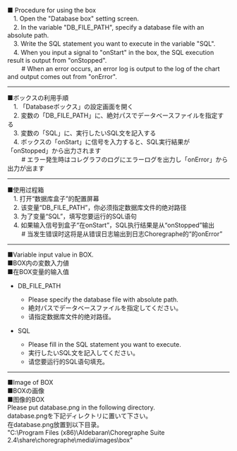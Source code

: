 ■ Procedure for using the box  
　1. Open the "Database box" setting screen.  
　2. In the variable "DB_FILE_PATH", specify a database file with an absolute path.  
　3. Write the SQL statement you want to execute in the variable "SQL".  
　4. When you input a signal to "onStart" in the box, the SQL execution result is output from "onStopped".  
　　 # When an error occurs, an error log is output to the log of the chart and output comes out from "onError".  
  
----------  
  
■ボックスの利用手順  
　1. 「Databaseボックス」の設定画面を開く  
　2. 変数の「DB_FILE_PATH」に、絶対パスでデータベースファイルを指定する  
　3. 変数の「SQL」に、実行したいSQL文を記入する  
　4. ボックスの「onStart」に信号を入力すると、SQL実行結果が「onStopped」から出力されます  
　　 # エラー発生時はコレグラフのログにエラーログを出力し「onError」から出力が出ます  
  
----------  
  
■使用过程箱  
　1. 打开“数据库盒子”的配置屏幕  
　2. 该变量“DB_FILE_PATH”，你必须指定数据库文件的绝对路径  
　3. 为了变量“SQL”，填写您要运行的SQL语句  
　4. 如果输入信号到盒子“在onStart”，SQL执行结果是从“onStopped”输出  
　　 # 当发生错误时这将是从错误日志输出到日志Choregraphe的“的onError”  
  
----------  
  
■Variable input value in BOX.  
■BOX内の変数入力値  
■在BOX变量的输入值  
  
* DB_FILE_PATH  
    * Please specify the database file with absolute path.  
    * 絶対パスでデータベースファイルを指定してください。  
    * 请指定数据库文件的绝对路径。  
  
* SQL  
    * Please fill in the SQL statement you want to execute.  
    * 実行したいSQL文を記入してください。  
    * 请您要运行的SQL语句填充。  
  
----------  
  
■Image of BOX  
■BOXの画像  
■图像的BOX  
  Please put database.png in the following directory.  
  database.pngを下記ディレクトリに置いて下さい。  
  在database.png放置到以下目录。  
  "C:\Program Files (x86)\Aldebaran\Choregraphe Suite 2.4\share\choregraphe\media\images\box"
